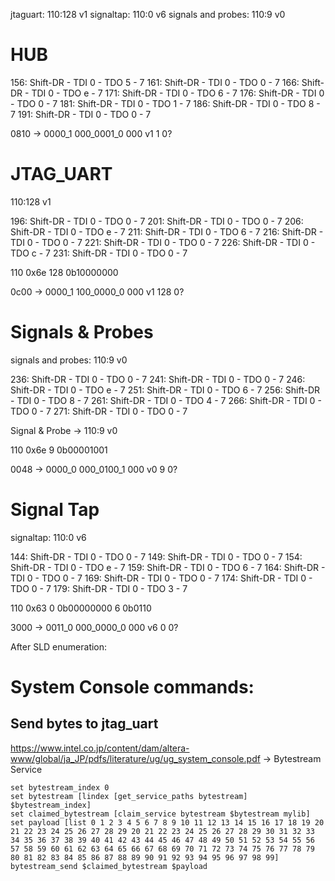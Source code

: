 
jtaguart: 110:128 v1
signaltap: 110:0 v6
signals and probes: 110:9 v0

# HUB

156: Shift-DR - TDI 0 - TDO 5 - 7
161: Shift-DR - TDI 0 - TDO 0 - 7
166: Shift-DR - TDI 0 - TDO e - 7
171: Shift-DR - TDI 0 - TDO 6 - 7
176: Shift-DR - TDI 0 - TDO 0 - 7
181: Shift-DR - TDI 0 - TDO 1 - 7
186: Shift-DR - TDI 0 - TDO 8 - 7
191: Shift-DR - TDI 0 - TDO 0 - 7

0810 -> 0000_1 000_0001_0 000
          v1       1       0?

# JTAG_UART

110:128 v1

196: Shift-DR - TDI 0 - TDO 0 - 7
201: Shift-DR - TDI 0 - TDO 0 - 7
206: Shift-DR - TDI 0 - TDO e - 7
211: Shift-DR - TDI 0 - TDO 6 - 7
216: Shift-DR - TDI 0 - TDO 0 - 7
221: Shift-DR - TDI 0 - TDO 0 - 7
226: Shift-DR - TDI 0 - TDO c - 7
231: Shift-DR - TDI 0 - TDO 0 - 7

110 0x6e
128 0b10000000

0c00 -> 0000_1 100_0000_0 000
          v1     128       0?

# Signals & Probes

signals and probes: 110:9 v0

236: Shift-DR - TDI 0 - TDO 0 - 7
241: Shift-DR - TDI 0 - TDO 0 - 7
246: Shift-DR - TDI 0 - TDO e - 7
251: Shift-DR - TDI 0 - TDO 6 - 7
256: Shift-DR - TDI 0 - TDO 8 - 7
261: Shift-DR - TDI 0 - TDO 4 - 7
266: Shift-DR - TDI 0 - TDO 0 - 7
271: Shift-DR - TDI 0 - TDO 0 - 7

Signal & Probe -> 110:9 v0

110 0x6e
9   0b00001001

0048 -> 0000_0 000_0100_1 000
          v0       9       0?

# Signal Tap

signaltap: 110:0 v6

144: Shift-DR - TDI 0 - TDO 0 - 7
149: Shift-DR - TDI 0 - TDO 0 - 7
154: Shift-DR - TDI 0 - TDO e - 7
159: Shift-DR - TDI 0 - TDO 6 - 7
164: Shift-DR - TDI 0 - TDO 0 - 7
169: Shift-DR - TDI 0 - TDO 0 - 7
174: Shift-DR - TDI 0 - TDO 0 - 7
179: Shift-DR - TDI 0 - TDO 3 - 7

110     0x63
0       0b00000000
6       0b0110

3000 -> 0011_0 000_0000_0 000
          v6        0      0?


After SLD enumeration:



# System Console commands:


## Send bytes to jtag_uart

https://www.intel.co.jp/content/dam/altera-www/global/ja_JP/pdfs/literature/ug/ug_system_console.pdf -> Bytestream Service

```
set bytestream_index 0
set bytestream [lindex [get_service_paths bytestream] $bytestream_index]
set claimed_bytestream [claim_service bytestream $bytestream mylib]
set payload [list 0 1 2 3 4 5 6 7 8 9 10 11 12 13 14 15 16 17 18 19 20 21 22 23 24 25 26 27 28 29 20 21 22 23 24 25 26 27 28 29 30 31 32 33 34 35 36 37 38 39 40 41 42 43 44 45 46 47 48 49 50 51 52 53 54 55 56 57 58 59 60 61 62 63 64 65 66 67 68 69 70 71 72 73 74 75 76 77 78 79 80 81 82 83 84 85 86 87 88 89 90 91 92 93 94 95 96 97 98 99]
bytestream_send $claimed_bytestream $payload
```


